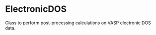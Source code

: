 ElectronicDOS
=============

Class to perform post-processing calculations on VASP electronic DOS data.
